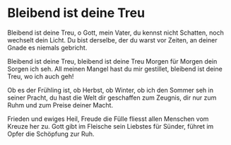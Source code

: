 ﻿# Bleibend ist deine Treu

Bleibend ist deine Treu, o Gott, mein Vater,
du kennst nicht Schatten, noch wechselt dein Licht.
Du bist derselbe, der du  warst vor Zeiten,
an deiner Gnade es niemals gebricht.

Bleibend ist deine Treu, bleibend ist deine Treu
Morgen für Morgen dein Sorgen ich seh.
All meinen Mangel hast du mir gestillet,
bleibend ist deine Treu, wo ich auch geh!

Ob es der Frühling ist, ob Herbst, ob Winter,
ob ich den Sommer seh in seiner Pracht,
du hast die Welt dir geschaffen zum Zeugnis,
dir nur zum Ruhm und zum Preise deiner Macht.

Frieden und ewiges Heil, Freude die Fülle
fliesst allen Menschen vom Kreuze her zu.
Gott gibt im Fleische sein Liebstes für Sünder,
führet im Opfer die Schöpfung zur Ruh.
